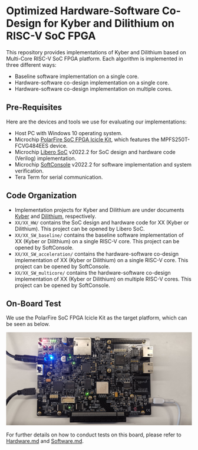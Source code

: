 # Optimized Hardware-Software Co-Design for Kyber and Dilithium on RISC-V SoC FPGA

This repository provides implementations of Kyber and Dilithium based on Multi-Core RISC-V SoC FPGA platform. Each algorithm is implemented in three different ways:

- Baseline software implementation on a single core.
- Hardware-software co-design implementation on a single core.
- Hardware-software co-design implementation on multiple cores.

## Pre-Requisites

Here are the devices and tools we use for evaluating our implementations:

- Host PC with Windows 10 operating system.
- Microchip [PolarFire SoC FPGA Icicle Kit](https://www.microsemi.com/existing-parts/parts/152514), which features the MPFS250T-FCVG484EES device.
- Microchip [Libero SoC](https://www.microchip.com/en-us/products/fpgas-and-plds/fpga-and-soc-design-tools/soc-fpga/softconsole#downloads) v2022.2 for SoC design and hardware code (Verilog) implementation.
- Microchip [SoftConsole](https://www.microchip.com/en-us/products/fpgas-and-plds/fpga-and-soc-design-tools/soc-fpga/softconsole#downloads) v2022.2 for software implementation and system verification.
- Tera Term for serial communication.

## Code Organization

- Implementation projects for Kyber and Dilithium are under documents [Kyber](./Kyber/) and [Dilithium](./Dilithium/), respectively.
- `XX/XX_HW/` contains the SoC design and hardware code for XX (Kyber or Dilithium). This project can be opened by Libero SoC.
- `XX/XX_SW_baseline/` contains the baseline software implementation of XX (Kyber or Dilithium) on a single RISC-V core. This project can be opened by SoftConsole.
- `XX/XX_SW_acceleration/` contains the hardware-software co-design implementation of XX (Kyber or Dilithium) on a single RISC-V core. This project can be opened by SoftConsole.
- `XX/XX_SW_multicore/` contains the hardware-software co-design implementation of XX (Kyber or Dilithium) on multiple RISC-V cores. This project can be opened by SoftConsole.

## On-Board Test

We use the PolarFire SoC FPGA Icicle Kit as the target platform, which can be seen as below.

![PolarFire](Figures/PolarFire.jpg)

For further details on how to conduct tests on this board, please refer to [Hardware.md](./Hardware.md) and [Software.md](./Software.md).
